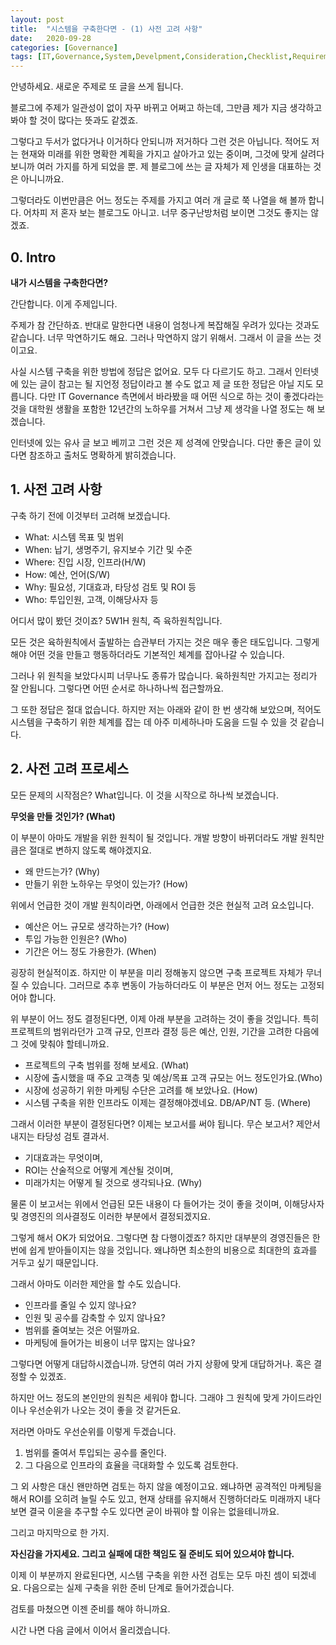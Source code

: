 ```yaml
---
layout: post
title:  "시스템을 구축한다면 - (1) 사전 고려 사항"
date:   2020-09-28
categories: [Governance]
tags: [IT,Governance,System,Develpment,Consideration,Checklist,Requirement]
---
```


안녕하세요. 새로운 주제로 또 글을 쓰게 됩니다.

블로그에 주제가 일관성이 없이 자꾸 바뀌고 어쩌고 하는데, 그만큼 제가 지금 생각하고 봐야 할 것이 많다는 뜻과도 같겠죠.

그렇다고 두서가 없다거나 이거하다 안되니까 저거하다 그런 것은 아닙니다. 적어도 저는 현재와 미래를 위한 명확한 계획을 가지고 살아가고 있는 중이며,
그것에 맞게 살려다 보니까 여러 가지를 하게 되었을 뿐.
제 블로그에 쓰는 글 자체가 제 인생을 대표하는 것은 아니니까요.

그렇더라도 이번만큼은 어느 정도는 주제를 가지고 여러 개 글로 쭉 나열을 해 볼까 합니다. 어차피 저 혼자 보는 블로그도 아니고. 너무 중구난방처럼 보이면 그것도 좋지는 않겠죠.

## 0. Intro

**내가 시스템을 구축한다면?**

간단합니다. 이게 주제입니다.

주제가 참 간단하죠. 반대로 말한다면 내용이 엄청나게 복잡해질 우려가 있다는 것과도 같습니다.
너무 막연하기도 해요. 그러나 막연하지 않기 위해서. 그래서 이 글을 쓰는 것이고요.

사실 시스템 구축을 위한 방법에 정답은 없어요. 모두 다 다르기도 하고.
그래서 인터넷에 있는 글이 참고는 될 지언정 정답이라고 볼 수도 없고 제 글 또한 정답은 아닐 지도 모릅니다.
다만 IT Governance 측면에서 바라봤을 때 어떤 식으로 하는 것이 좋겠다라는 것을 대학원 생활을 포함한 12년간의 노하우를 거쳐서 그냥 제 생각을 나열 정도는 해 보겠습니다.

인터넷에 있는 유사 글 보고 베끼고 그런 것은 제 성격에 안맞습니다. 다만 좋은 글이 있다면 참조하고 출처도 명확하게 밝히겠습니다.

## 1. 사전 고려 사항

구축 하기 전에 이것부터 고려해 보겠습니다.

+ What: 시스템 목표 및 범위
+ When: 납기, 생명주기, 유지보수 기간 및 수준
+ Where: 진입 시장, 인프라(H/W)
+ How: 예산, 언어(S/W)
+ Why: 필요성, 기대효과, 타당성 검토 및 ROI 등
+ Who: 투입인원, 고객, 이해당사자 등

어디서 많이 봤던 것이죠? 5W1H 원칙, 즉 육하원칙입니다.

모든 것은 육하원칙에서 출발하는 습관부터 가지는 것은 매우 좋은 태도입니다.
그렇게 해야 어떤 것을 만들고 행동하더라도 기본적인 체계를 잡아나갈 수 있습니다.

그러나 위 원칙을 보았다시피 너무나도 종류가 많습니다. 육하원칙만 가지고는 정리가 잘 안됩니다.
그렇다면 어떤 순서로 하나하나씩 접근할까요.

그 또한 정답은 절대 없습니다. 하지만 저는 아래와 같이 한 번 생각해 보았으며, 적어도 시스템을 구축하기 위한 체계를 잡는 데 아주 미세하나마 도움을 드릴 수 있을 것 같습니다.

## 2. 사전 고려 프로세스

모든 문제의 시작점은? What입니다.
이 것을 시작으로 하나씩 보겠습니다.

**무엇을 만들 것인가? (What)**

이 부분이 아마도 개발을 위한 원칙이 될 것입니다. 
개발 방향이 바뀌더라도 개발 원칙만큼은 절대로 변하지 않도록 해야겠지요.

+ 왜 만드는가? (Why)
+ 만들기 위한 노하우는 무엇이 있는가? (How)

위에서 언급한 것이 개발 원칙이라면, 아래에서 언급한 것은 현실적 고려 요소입니다.

+ 예산은 어느 규모로 생각하는가? (How)
+ 투입 가능한 인원은? (Who)
+ 기간은 어느 정도 가용한가. (When)

굉장히 현실적이죠. 하지만 이 부분을 미리 정해놓지 않으면 구축 프로젝트 자체가 무너질 수 있습니다. 그러므로 추후 변동이 가능하더라도 이 부분은 먼저 어느 정도는 고정되어야 합니다.

위 부분이 어느 정도 결정된다면, 이제 아래 부분을 고려하는 것이 좋을 것입니다. 특히 프로젝트의 범위라던가 고객 규모, 인프라 결정 등은 예산, 인원, 기간을 고려한 다음에 그 것에 맞춰야 할테니까요.

+ 프로젝트의 구축 범위를 정해 보세요. (What)
+ 시장에 출시했을 때 주요 고객층 및 예상/목표 고객 규모는 어느 정도인가요.(Who)
+ 시장에 성공하기 위한 마케팅 수단은 고려를 해 보았나요. (How)
+ 시스템 구축을 위한 인프라도 이제는 결정해야겠네요. DB/AP/NT 등. (Where)

그래서 이러한 부분이 결정된다면? 이제는 보고서를 써야 됩니다. 
무슨 보고서? 제안서 내지는 타당성 검토 결과서.

+ 기대효과는 무엇이며,
+ ROI는 산술적으로 어떻게 계산될 것이며,
+ 미래가치는 어떻게 될 것으로 생각되나요. (Why)

물론 이 보고서는 위에서 언급된 모든 내용이 다 들어가는 것이 좋을 것이며, 이해당사자 및 경영진의 의사결정도 이러한 부분에서 결정되겠지요.

그렇게 해서 OK가 되었어요. 그렇다면 참 다행이겠죠?
하지만 대부분의 경영진들은 한 번에 쉽게 받아들이지는 않을 것입니다.
왜냐하면 최소한의 비용으로 최대한의 효과를 거두고 싶기 때문입니다.

그래서 아마도 이러한 제안을 할 수도 있습니다.

+ 인프라를 줄일 수 있지 않나요?
+ 인원 및 공수를 감축할 수 있지 않나요?
+ 범위를 줄여보는 것은 어떨까요.
+ 마케팅에 들어가는 비용이 너무 많지는 않나요?

그렇다면 어떻게 대답하시겠습니까. 
당연히 여러 가지 상황에 맞게 대답하거나. 혹은 결정할 수 있겠죠.

하지만 어느 정도의 본인만의 원칙은 세워야 합니다.
그래야 그 원칙에 맞게 가이드라인이나 우선순위가 나오는 것이 좋을 것 같거든요.

저라면 아마도 우선순위를 이렇게 두겠습니다.

1. 범위를 줄여서 투입되는 공수를 줄인다.
2. 그 다음으로 인프라의 효율을 극대화할 수 있도록 검토한다.

그 외 사항은 대신 왠만하면 검토는 하지 않을 예정이고요.
왜냐하면 공격적인 마케팅을 해서 ROI를 오히려 늘릴 수도 있고,
현재 상태를 유지해서 진행하더라도 미래까지 내다보면 결국 이윤을 추구할 수도 있다면 굳이 바꿔야 할 이유는 없을테니까요.

그리고 마지막으로 한 가지.

**자신감을 가지세요. 그리고 실패에 대한 책임도 질 준비도 되어 있으셔야 합니다.**

이제 이 부분까지 완료된다면, 시스템 구축을 위한 사전 검토는 모두 마친 셈이 되겠네요.
다음으로는 실제 구축을 위한 준비 단계로 들어가겠습니다.

검토를 마쳤으면 이젠 준비를 해야 하니까요.

시간 나면 다음 글에서 이어서 올리겠습니다.
